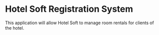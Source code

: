 # Hotel Soft Registration System


This application will allow Hotel Soft to manage room rentals for clients of the
hotel.
